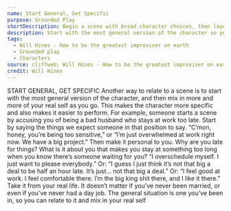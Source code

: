 ```yaml
---
name: Start General, Get Specific
purpose: Grounded Play
shortDescription: Begin a scene with broad character choices, then layer in personal specifics to ground the performance.
description: Start with the most general version of the character so you can respond quickly, then fold in details from your own experience to make the scene specific and playable.
tags:
  - Will Hines - How to be the greatest improviser on earth
  - Grounded play
  - Characters
source: cliffweb; Will Hines - How to be the greatest improviser on earth
credit: Will Hines
---
```


START GENERAL, GET SPECIFIC
Another way to relate to a scene is to start with the most general version of the character, and then mix in more and more of your real self as you go. This makes the character more specific and also makes it easier to perform.
For example, someone starts a scene by accusing you of being a bad husband who stays at work too late. Start by saying the things we expect someone in that position to say. “C’mon, honey, you’re being too sensitive,” or “I’m just overwhelmed at work right now. We have a big project.”
Then make it personal to you. Why are you late for things? What is it about you that makes you stay at something too long when you know there’s someone waiting for you? “I overschedule myself. I just want to please everybody.” Or: “I guess I just think it’s not that big a deal to be half an hour late. It’s just… not that big a deal.” Or: “I feel good at work. I feel comfortable there. I’m the big king shit there, and I like it there.” Take it from your real life.
It doesn’t matter if you’ve never been married, or even if you’ve never had a day job. The general situation is one you’ve been in, so you can relate to it and mix in your real self
